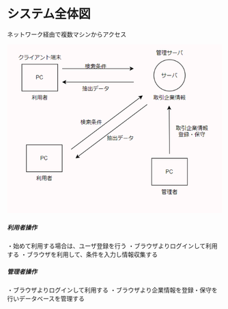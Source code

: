 # システム全体図
ネットワーク経由で複数マシンからアクセス

![io](../img/io.png)

##### 利用者操作
・始めて利用する場合は、ユーザ登録を行う
・ブラウザよりログインして利用する
・ブラウザを利用して、条件を入力し情報収集する

##### 管理者操作
・ブラウザよりログインして利用する
・ブラウザより企業情報を登録・保守を行いデータベースを管理する